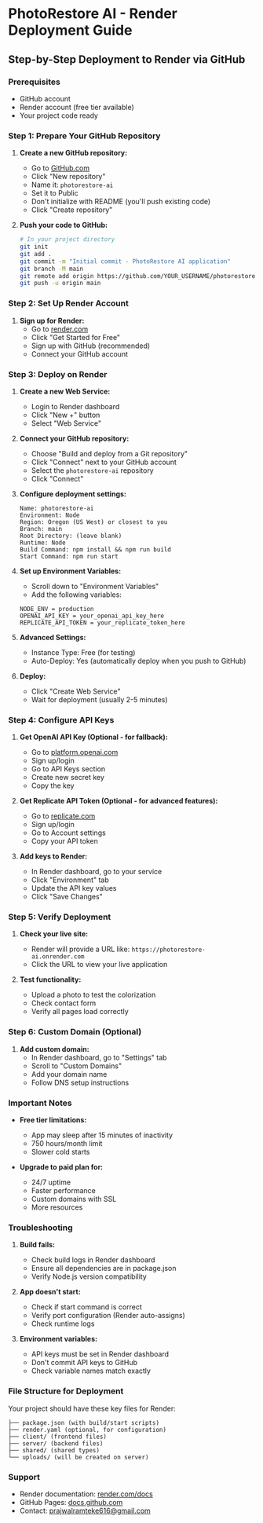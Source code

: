 # PhotoRestore AI - Render Deployment Guide

## Step-by-Step Deployment to Render via GitHub

### Prerequisites
- GitHub account
- Render account (free tier available)
- Your project code ready

### Step 1: Prepare Your GitHub Repository

1. **Create a new GitHub repository:**
   - Go to [GitHub.com](https://github.com)
   - Click "New repository"
   - Name it: `photorestore-ai`
   - Set it to Public
   - Don't initialize with README (you'll push existing code)
   - Click "Create repository"

2. **Push your code to GitHub:**
   ```bash
   # In your project directory
   git init
   git add .
   git commit -m "Initial commit - PhotoRestore AI application"
   git branch -M main
   git remote add origin https://github.com/YOUR_USERNAME/photorestore-ai.git
   git push -u origin main
   ```

### Step 2: Set Up Render Account

1. **Sign up for Render:**
   - Go to [render.com](https://render.com)
   - Click "Get Started for Free"
   - Sign up with GitHub (recommended)
   - Connect your GitHub account

### Step 3: Deploy on Render

1. **Create a new Web Service:**
   - Login to Render dashboard
   - Click "New +" button
   - Select "Web Service"

2. **Connect your GitHub repository:**
   - Choose "Build and deploy from a Git repository"
   - Click "Connect" next to your GitHub account
   - Select the `photorestore-ai` repository
   - Click "Connect"

3. **Configure deployment settings:**
   ```
   Name: photorestore-ai
   Environment: Node
   Region: Oregon (US West) or closest to you
   Branch: main
   Root Directory: (leave blank)
   Runtime: Node
   Build Command: npm install && npm run build
   Start Command: npm run start
   ```

4. **Set up Environment Variables:**
   - Scroll down to "Environment Variables"
   - Add the following variables:
   ```
   NODE_ENV = production
   OPENAI_API_KEY = your_openai_api_key_here
   REPLICATE_API_TOKEN = your_replicate_token_here
   ```

5. **Advanced Settings:**
   - Instance Type: Free (for testing)
   - Auto-Deploy: Yes (automatically deploy when you push to GitHub)

6. **Deploy:**
   - Click "Create Web Service"
   - Wait for deployment (usually 2-5 minutes)

### Step 4: Configure API Keys

1. **Get OpenAI API Key (Optional - for fallback):**
   - Go to [platform.openai.com](https://platform.openai.com)
   - Sign up/login
   - Go to API Keys section
   - Create new secret key
   - Copy the key

2. **Get Replicate API Token (Optional - for advanced features):**
   - Go to [replicate.com](https://replicate.com)
   - Sign up/login
   - Go to Account settings
   - Copy your API token

3. **Add keys to Render:**
   - In Render dashboard, go to your service
   - Click "Environment" tab
   - Update the API key values
   - Click "Save Changes"

### Step 5: Verify Deployment

1. **Check your live site:**
   - Render will provide a URL like: `https://photorestore-ai.onrender.com`
   - Click the URL to view your live application

2. **Test functionality:**
   - Upload a photo to test the colorization
   - Check contact form
   - Verify all pages load correctly

### Step 6: Custom Domain (Optional)

1. **Add custom domain:**
   - In Render dashboard, go to "Settings" tab
   - Scroll to "Custom Domains"
   - Add your domain name
   - Follow DNS setup instructions

### Important Notes

- **Free tier limitations:**
  - App may sleep after 15 minutes of inactivity
  - 750 hours/month limit
  - Slower cold starts

- **Upgrade to paid plan for:**
  - 24/7 uptime
  - Faster performance
  - Custom domains with SSL
  - More resources

### Troubleshooting

1. **Build fails:**
   - Check build logs in Render dashboard
   - Ensure all dependencies are in package.json
   - Verify Node.js version compatibility

2. **App doesn't start:**
   - Check if start command is correct
   - Verify port configuration (Render auto-assigns)
   - Check runtime logs

3. **Environment variables:**
   - API keys must be set in Render dashboard
   - Don't commit API keys to GitHub
   - Check variable names match exactly

### File Structure for Deployment

Your project should have these key files for Render:
```
├── package.json (with build/start scripts)
├── render.yaml (optional, for configuration)
├── client/ (frontend files)
├── server/ (backend files)
├── shared/ (shared types)
└── uploads/ (will be created on server)
```

### Support

- Render documentation: [render.com/docs](https://render.com/docs)
- GitHub Pages: [docs.github.com](https://docs.github.com)
- Contact: prajwalramteke616@gmail.com